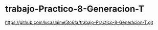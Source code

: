 # trabajo-Practico-8-Generacion-T
https://github.com/lucaslaime5to6ta/trabajo-Practico-8-Generacion-T.git
